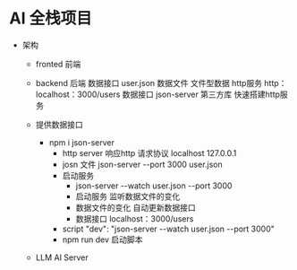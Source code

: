 # AI 全栈项目

- 架构
  - fronted 前端
  - backend 后端
    数据接口  user.json 数据文件
    文件型数据
    http服务 http：localhost：3000/users  数据接口
    json-server  第三方库  快速搭建http服务 

  - 提供数据接口
    - npm i json-server
      - http server 响应http 请求协议 localhost 127.0.0.1
      - josn 文件 json-server --port 3000 user.json
      - 启动服务
        - json-server --watch user.json --port 3000
        - 启动服务  监听数据文件的变化
        - 数据文件的变化  自动更新数据接口
        - 数据接口  localhost：3000/users
      - script
        "dev": "json-server --watch user.json --port 3000"    
      - npm run dev 启动脚本  
  - LLM AI Server  